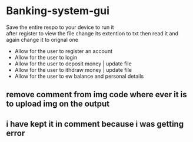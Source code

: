 # Banking-system-gui
 Save the entire respo to your device to run it  
 after register to view the file change its extention to txt then read it and again change it to orignal one 


* Allow for the user to register an account
* Allow for the user to login
* Allow for the user to deposit money | update file
* Allow for the user to ithdraw money | update file
* Allow for the user to ew balance and personal details


## remove comment from img code where ever it is to upload img on the output 
## i have kept it in comment because i was getting error 
